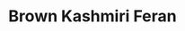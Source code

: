 ---
title: 'Brown Kashmiri Feran'
price: '7000'
sizes: S,M,L
image:
    url: '/e.png'
    alt: 'feran'
---